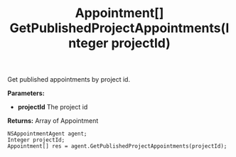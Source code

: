 ﻿---
uid: crmscript_ref_NSAppointmentAgent_GetPublishedProjectAppointments
title: Appointment[] GetPublishedProjectAppointments(Integer projectId)
intellisense: NSAppointmentAgent.GetPublishedProjectAppointments
keywords: NSAppointmentAgent, GetPublishedProjectAppointments
so.topic: reference
---

Get published appointments by project id.

**Parameters:**
 - **projectId** The project id

**Returns:** Array of Appointment

```crmscript
NSAppointmentAgent agent;
Integer projectId;
Appointment[] res = agent.GetPublishedProjectAppointments(projectId);
```

